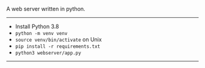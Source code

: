 A web server written in python.

---

- Install Python 3.8
- `python -m venv venv`
- `source venv/bin/activate` on Unix
- `pip install -r requirements.txt`
- `python3 webserver/app.py`

---
